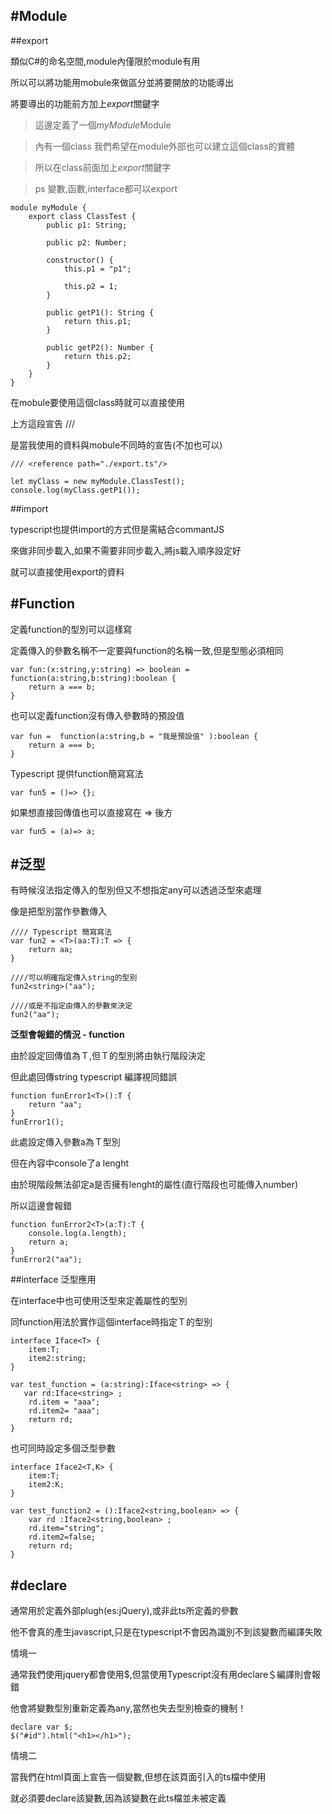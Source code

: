 
#Module
------

##export

類似C#的命名空間,module內僅限於module有用

所以可以將功能用mobule來做區分並將要開放的功能導出

將要導出的功能前方加上*export*關鍵字

> 這邊定義了一個*myModule*Module

> 內有一個class 我們希望在module外部也可以建立這個class的實體

> 所以在class前面加上*export*關鍵字

> ps 變數,函數,interface都可以export

```
module myModule {
    export class ClassTest {
        public p1: String;

        public p2: Number;

        constructor() {
            this.p1 = "p1";

            this.p2 = 1;
        }

        public getP1(): String {
            return this.p1;
        }

        public getP2(): Number {
            return this.p2;
        }
    }
}

```

在mobule要使用這個class時就可以直接使用

上方這段宣告 /// <reference path="./export.ts"/>

是當我使用的資料與mobule不同時的宣告(不加也可以)

```
/// <reference path="./export.ts"/>

let myClass = new myModule.ClassTest();
console.log(myClass.getP1());
```

##import

typescript也提供import的方式但是需結合commantJS

來做非同步載入,如果不需要非同步載入,將js載入順序設定好

就可以直接使用export的資料

#Function
----------

定義function的型別可以這樣寫

定義傳入的參數名稱不一定要與function的名稱一致,但是型態必須相同

```
var fun:(x:string,y:string) => boolean = function(a:string,b:string):boolean {
    return a === b;
}
```

也可以定義function沒有傳入參數時的預設值

```
var fun =  function(a:string,b = "我是預設值" ):boolean {
    return a === b;
}
```

Typescript 提供function簡寫寫法

```
var fun5 = ()=> {};
```

如果想直接回傳值也可以直接寫在 => 後方

```
var fun5 = (a)=> a;
```


#泛型 <T>
----------

有時候沒法指定傳入的型別但又不想指定any可以透過泛型來處理

像是把型別當作參數傳入

```
//// Typescript 簡寫寫法
var fun2 = <T>(aa:T):T => {
    return aa;
}

////可以明確指定傳入string的型別
fun2<string>("aa");

////或是不指定由傳入的參數來決定
fun2("aa");

```

**泛型會報錯的情況 - function**

由於設定回傳值為Ｔ,但Ｔ的型別將由執行階段決定

但此處回傳string typescript 編譯視同錯誤

```
function funError1<T>():T {
    return "aa";
}
funError1();
```

 此處設定傳入參數a為Ｔ型別
 
 但在內容中console了a lenght
 
 由於現階段無法卻定a是否擁有lenght的屬性(直行階段也可能傳入number)
 
 所以這邊會報錯
 
```
function funError2<T>(a:T):T {
    console.log(a.length);
    return a;
}
funError2("aa");
```

##interface 泛型應用

在interface中也可使用泛型來定義屬性的型別

同function用法於實作這個interface時指定Ｔ的型別

```
interface Iface<T> {
    item:T;
    item2:string;
}

var test_function = (a:string):Iface<string> => {
   var rd:Iface<string> ;
    rd.item = "aaa";
    rd.item2= "aaa";
    return rd;
}

```

也可同時設定多個泛型參數

```
interface Iface2<T,K> {
    item:T;
    item2:K;
}

var test_function2 = ():Iface2<string,boolean> => {
    var rd :Iface2<string,boolean> ;
    rd.item="string";
    rd.item2=false;
    return rd;
}
```


#declare
---------

通常用於定義外部plugh(es:jQuery),或非此ts所定義的參數

他不會真的產生javascript,只是在typescript不會因為識別不到該變數而編譯失敗

情境一

通常我們使用jquery都會使用$,但當使用Typescript沒有用declare＄編譯則會報錯

他會將變數型別重新定義為any,當然也失去型別檢查的機制！

```
declare var $;
$("#id").html("<h1></h1>");

```

情境二

 當我們在html頁面上宣告一個變數,但想在該頁面引入的ts檔中使用
 
 就必須要declare該變數,因為該變數在此ts檔並未被定義



